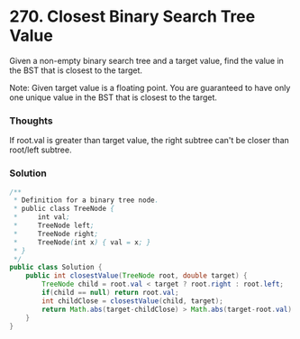 # 270. Closest Binary Search Tree Value
Given a non-empty binary search tree and a target value, find the value in the BST that is closest to the target.

Note: Given target value is a floating point. You are guaranteed to have only one unique value in the BST that is closest to the target.


### Thoughts
If root.val is greater than target value, the right subtree can't be closer than root/left subtree.

### Solution
```java
/**
 * Definition for a binary tree node.
 * public class TreeNode {
 *     int val;
 *     TreeNode left;
 *     TreeNode right;
 *     TreeNode(int x) { val = x; }
 * }
 */
public class Solution {
    public int closestValue(TreeNode root, double target) {
        TreeNode child = root.val < target ? root.right : root.left;
        if(child == null) return root.val;
        int childClose = closestValue(child, target);
        return Math.abs(target-childClose) > Math.abs(target-root.val) ? root.val : childClose;
    }
}
```